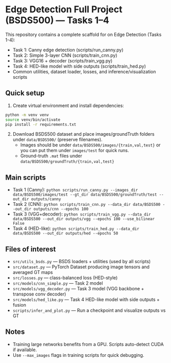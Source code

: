 # Edge Detection Full Project (BSDS500) — Tasks 1–4

This repository contains a complete scaffold for on Edge Detection (Tasks 1-4):
- Task 1: Canny edge detection (scripts/run_canny.py)
- Task 2: Simple 3-layer CNN (scripts/train_cnn.py)
- Task 3: VGG16 + decoder (scripts/train_vgg.py)
- Task 4: HED-like model with side outputs (scripts/train_hed.py)
- Common utilities, dataset loader, losses, and inference/visualization scripts

## Quick setup

1. Create virtual environment and install dependencies:
```bash
python -m venv venv
source venv/bin/activate
pip install -r requirements.txt
```

2. Download BSDS500 dataset and place images/groundTruth folders under `data/BSDS500/` (preserve filenames).
   - Images should be under `data/BSDS500/images/{train,val,test}` or you can put them under `images/test` for quick runs.
   - Ground-truth `.mat` files under `data/BSDS500/groundTruth/{train,val,test}`

## Main scripts

- Task 1 (Canny): `python scripts/run_canny.py --images_dir data/BSDS500/images/test --gt_dir data/BSDS500/groundTruth/test --out_dir outputs/canny`
- Task 2 (CNN): `python scripts/train_cnn.py --data_dir data/BSDS500 --out_dir outputs/cnn --epochs 100`
- Task 3 (VGG+decoder): `python scripts/train_vgg.py --data_dir data/BSDS500 --out_dir outputs/vgg --epochs 100 --use_bilinear False`
- Task 4 (HED-like): `python scripts/train_hed.py --data_dir data/BSDS500 --out_dir outputs/hed --epochs 50`

## Files of interest
- `src/utils_bsds.py` — BSDS loaders + utilities (used by all scripts)
- `src/dataset.py` — PyTorch Dataset producing image tensors and averaged GT maps
- `src/losses.py` — class-balanced loss (HED-style)
- `src/models/cnn_simple.py` — Task 2 model
- `src/models/vgg_decoder.py` — Task 3 model (VGG backbone + transpose conv decoder)
- `src/models/hed_like.py` — Task 4 HED-like model with side outputs + fusion
- `scripts/infer_and_plot.py` — Run a checkpoint and visualize outputs vs GT

## Notes
- Training large networks benefits from a GPU. Scripts auto-detect CUDA if available.
- Use `--max_images` flags in training scripts for quick debugging.
